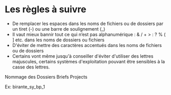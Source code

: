 # Les règles à suivre

   - De remplacer les espaces dans les noms de fichiers ou de dossiers par un tiret (-) ou une barre de soulignement (_)
   - Il vaut mieux bannir tout ce qui n’est pas alphanumérique : & / + > : ? % ( ] etc. dans les noms de dossiers ou fichiers
   - D'éviter de mettre des caractères accentués dans les noms de fichiers ou de dossiers
   - Certains vont même jusqu'à conseiller d'éviter d'utiliser des lettres majuscules, certains systèmes d'exploitation pouvant être sensibles à la casse des lettres.


Nommage des Dossiers Briefs Projects

Ex: birante_sy_bp_1
